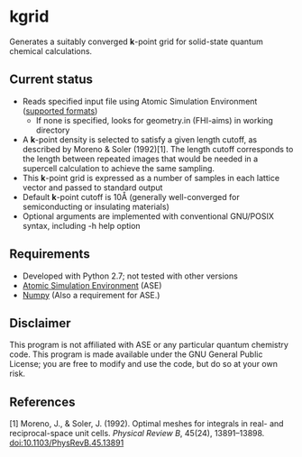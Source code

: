 kgrid
=====

Generates a suitably converged **k**-point grid for solid-state
quantum chemical calculations.

Current status
--------------

* Reads specified input file using Atomic Simulation Environment ([supported formats](https://wiki.fysik.dtu.dk/ase/ase/io.html#module-ase.io))
  * If none is specified, looks for geometry.in (FHI-aims) in working directory
* A **k**-point density is selected to satisfy a given length cutoff, as
  described by Moreno & Soler (1992)[1]. The length cutoff corresponds to the length between repeated images that would be needed in a supercell calculation to achieve the same sampling.
* This **k**-point grid is expressed as a number of samples in each
  lattice vector and passed to standard output
* Default **k**-point cutoff is 10Å (generally well-converged for
  semiconducting or insulating materials)
* Optional arguments are implemented with conventional GNU/POSIX
  syntax, including -h help option

Requirements
------------

* Developed with Python 2.7; not tested with other versions
* [Atomic Simulation Environment](https://wiki.fysik.dtu.dk/ase) (ASE)
* [Numpy](www.numpy.org) (Also a requirement for ASE.)

Disclaimer
----------

This program is not affiliated with ASE or any particular quantum chemistry code.
This program is made available under the GNU General Public License; you are free to modify and use the code, but do so at your own risk.

References
----------

[1] Moreno, J., & Soler, J. (1992). Optimal meshes for integrals in real- and reciprocal-space unit cells. *Physical Review B*, 45(24), 13891–13898. [doi:10.1103/PhysRevB.45.13891](http://dx.doi.org/10.1103/PhysRevB.45.13891)
